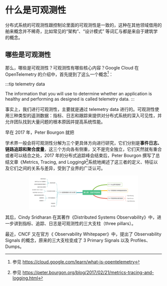 # 什么是可观测性



分布式系统的可观测性跟控制论里面的可观测性是一致的，这种在其他领域借用的舶来概念并不稀奇，比如常见的“架构”、“设计模式” 等词汇与都是来自于建筑学的概念。


## 哪些是可观测性


那么，哪些是可观测性？可观测性有哪些核心内容？Google Cloud 在 OpenTelemetry 的介绍中，首先提到了这么一个概念[^1]：

:::tip telemetry data

The information that you will use to determine whether an application is healthy and performing as designed is called telemetry data. 
:::

事实上，我们进行可观测性，主要就是通过 telemetry data 进行的。可观测性使⽤三种类型的遥测数据：指标、⽇志和跟踪来提供对分布式系统的深⼊可⻅性，并允许团队找到⼤量问题的根本原因并提⾼系统性能。

早在 2017 年，Peter Bourgon 就把

学术界一般会将可观测性分解为三个更具体方向进行研究，它们分别是**事件日志、链路追踪和聚合度量**，这三个方向各有侧重，又不是完全独立，它们天然就有重合或者可以结合之处，2017 年的分布式追踪峰会结束后，Peter Bourgon 撰写了总结文章《Metrics, Tracing, and Logging》[^2]系统地阐述了这三者的定义、特征以及它们之间的关系与差异，受到了业界的广泛认可。

<div  align="center">
	<img src="../assets/observability.png" width = "350"  align=center />
</div>

其后，Cindy Sridharan 在其著作《Distributed Systems Observability》中，进一步讲到指标、追踪、日志是可观测性的三大支柱（three pillars）。


最近，CNCF 又在官方《 Observability Whitepaper》中，提出了 Observability Signals 的概念，原来的三大支柱变成了 3 Primary Signals 以及 Profiles、Dumps。

[^1]: 参见 https://cloud.google.com/learn/what-is-opentelemetry
[^2]: 参见 https://peter.bourgon.org/blog/2017/02/21/metrics-tracing-and-logging.html

